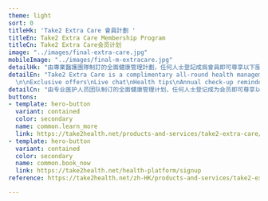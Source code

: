 ```yaml
---
theme: light
sort: 0
titleHk: 'Take2 Extra Care 會員計劃 '
titleEn: Take2 Extra Care Membership Program
titleCn: Take2 Extra Care会员计划
image: "../images/final-extra-care.jpg"
mobileImage: "../images/final-m-extracare.jpg"
detailHk: "由專業醫護團隊制訂的全面健康管理計劃，任何人士登記成爲會員即可尊享以下服務及禮遇:\n獨家優惠\t\n即時查詢\n健康資訊\n年度篩查提醒"
detailEn: "Take2 Extra Care is a complimentary all-round health management program,
  \n\nExclusive offers\nLive chat\nHealth tips\nAnnual check-up reminders"
detailCn: "由专业医护人员团队制订的全面健康管理计划，任何人士登记成为会员即可尊享以下服务及礼遇:\n独家优惠\t\n即时查询\n健康资讯\n年度筛查提醒"
buttons:
- template: hero-button
  variant: contained
  color: secondary
  name: common.learn_more
  link: https://take2health.net/products-and-services/take2-extra-care/
- template: hero-button
  variant: contained
  color: secondary
  name: common.book_now
  link: https://take2health.net/health-platform/signup
reference: https://take2health.net/zh-HK/products-and-services/take2-extra-care/

---
```

